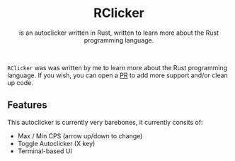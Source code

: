 <h1 align="center">RClicker</h1>
<p align="center">is an autoclicker written in Rust, written to learn more about the Rust programming language.</p><br>

``RClicker`` was  was written by me to learn more about the Rust programming language. If you wish, you can open a [PR](https://github.com/NoSequel/RClicker/pulls) to add more support and/or clean up code.

## Features
This autoclicker is currently very barebones, it currently consits of:
* Max / Min CPS (arrow up/down to change)
* Toggle Autoclicker (X key)
* Terminal-based UI